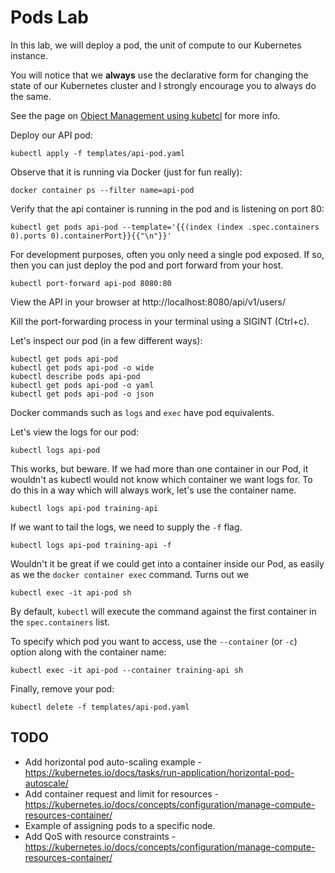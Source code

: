 # Pods Lab

In this lab, we will deploy a pod, the unit of compute to our Kubernetes instance.

You will notice that we **always** use the declarative form for changing the state of our Kubernetes cluster and I strongly encourage you to always do the same.

See the page on [Object Management using kubetcl](https://kubernetes.io/docs/concepts/overview/object-management-kubectl/declarative-config/) for more info.

Deploy our API pod:

    kubectl apply -f templates/api-pod.yaml

Observe that it is running via Docker (just for fun really):

    docker container ps --filter name=api-pod

Verify that the api container is running in the pod and is listening on port 80:

    kubectl get pods api-pod --template='{{(index (index .spec.containers 0).ports 0).containerPort}}{{"\n"}}'

For development purposes, often you only need a single pod exposed. If so, then you can just deploy the pod and port forward from your host.

    kubectl port-forward api-pod 8080:80

View the API in your browser at http://localhost:8080/api/v1/users/

Kill the port-forwarding process in your terminal using a SIGINT (Ctrl+c).

Let's inspect our pod (in a few different ways):

    kubectl get pods api-pod
    kubectl get pods api-pod -o wide
    kubectl describe pods api-pod
    kubectl get pods api-pod -o yaml
    kubectl get pods api-pod -o json

Docker commands such as `logs` and `exec` have pod equivalents.

Let's view the logs for our pod:

    kubectl logs api-pod

This works, but beware. If we had more than one container in our Pod, it wouldn't as kubectl would not know which container we want logs for. To do this in a way which will always work, let's use the container name.

    kubectl logs api-pod training-api

If we want to tail the logs, we need to supply the `-f` flag.

    kubectl logs api-pod training-api -f

Wouldn't it be great if we could get into a container inside our Pod, as easily as we the `docker container exec` command. Turns out we

    kubectl exec -it api-pod sh

By default, `kubectl` will execute the command against the first container in the `spec.containers` list. 

To specify which pod you want to access, use the `--container` (or `-c`) option along with the container name:

    kubectl exec -it api-pod --container training-api sh

Finally, remove your pod:

    kubectl delete -f templates/api-pod.yaml

## TODO

 - Add horizontal pod auto-scaling example - https://kubernetes.io/docs/tasks/run-application/horizontal-pod-autoscale/
 - Add container request and limit for resources - https://kubernetes.io/docs/concepts/configuration/manage-compute-resources-container/
 - Example of assigning pods to a specific node.
 - Add QoS with resource constraints - https://kubernetes.io/docs/concepts/configuration/manage-compute-resources-container/
